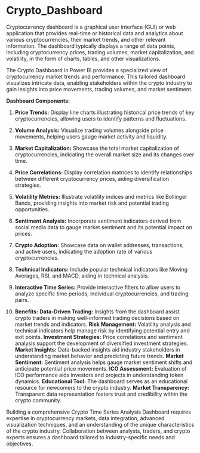# **Crypto_Dashboard**
Cryptocurrency dashboard is a graphical user interface (GUI) or web application that provides real-time or historical data and analytics about various cryptocurrencies, their market trends, and other relevant information. The dashboard typically displays a range of data points, including cryptocurrency prices, trading volumes, market capitalization, and volatility, in the form of charts, tables, and other visualizations.

The Crypto Dashboard in Power BI provides a specialized view of cryptocurrency market trends and performance. This tailored dashboard visualizes intricate data, enabling stakeholders within the crypto industry to gain insights into price movements, trading volumes, and market sentiment.

**Dashboard Components:**
1. **Price Trends:** Display line charts illustrating historical price trends of key cryptocurrencies, allowing users to identify patterns and fluctuations.
2. **Volume Analysis:** Visualize trading volumes alongside price movements, helping users gauge market activity and liquidity.
3. **Market Capitalization:** Showcase the total market capitalization of cryptocurrencies, indicating the overall market size and its changes over time.
4. **Price Correlations:** Display correlation matrices to identify relationships between different cryptocurrency prices, aiding diversification strategies.
5. **Volatility Metrics:** Illustrate volatility indices and metrics like Bollinger Bands, providing insights into market risk and potential trading opportunities.
6. **Sentiment Analysis:** Incorporate sentiment indicators derived from social media data to gauge market sentiment and its potential impact on prices.
7. **Crypto Adoption:** Showcase data on wallet addresses, transactions, and active users, indicating the adoption rate of various cryptocurrencies.
8. **Technical Indicators:** Include popular technical indicators like Moving Averages, RSI, and MACD, aiding in technical analysis.
9. **Interactive Time Series:** Provide interactive filters to allow users to analyze specific time periods, individual cryptocurrencies, and trading pairs.

10. **Benefits:**
**Data-Driven Trading:** Insights from the dashboard assist crypto traders in making well-informed trading decisions based on market trends and indicators.
**Risk Management:** Volatility analysis and technical indicators help manage risk by identifying potential entry and exit points.
**Investment Strategies:** Price correlations and sentiment analysis support the development of diversified investment strategies.
**Market Insights:** Data-backed insights aid industry stakeholders in understanding market behavior and predicting future trends.
**Market Sentiment:** Sentiment analysis helps gauge market sentiment shifts and anticipate potential price movements.
**ICO Assessment:** Evaluation of ICO performance aids investors and projects in understanding token dynamics.
**Educational Tool:** The dashboard serves as an educational resource for newcomers to the crypto industry.
**Market Transparency:** Transparent data representation fosters trust and credibility within the crypto community.

Building a comprehensive Crypto Time Series Analysis Dashboard requires expertise in cryptocurrency markets, data integration, advanced visualization techniques, and an understanding of the unique characteristics of the crypto industry. Collaboration between analysts, traders, and crypto experts ensures a dashboard tailored to industry-specific needs and objectives.
